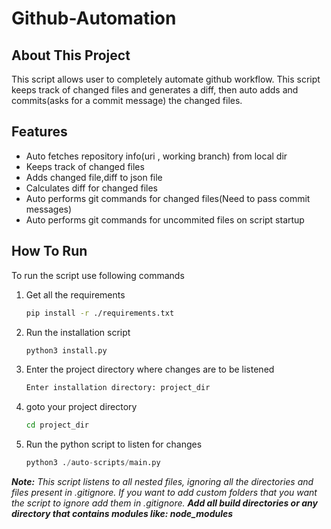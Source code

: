 # Github-Automation

## About This Project
This script allows user to completely automate github workflow. This script keeps track of changed files and generates a diff, then auto adds and commits(asks for a commit message) the changed files.

## Features

- Auto fetches repository info(uri , working branch) from local dir
- Keeps track of changed files
- Adds changed file,diff to json file
- Calculates diff for changed files
- Auto performs git commands for changed files(Need to pass commit messages)
- Auto performs git commands for uncommited files on script startup

## How To Run

To run the script use following commands

1. Get all the requirements
    ```bash
    pip install -r ./requirements.txt
    ```
2. Run the installation script
    ```bash
    python3 install.py
    ```
3. Enter the project directory where changes are to be listened
    ```bash
    Enter installation directory: project_dir
    ```
4. goto your project directory
    ```bash
    cd project_dir
    ```

5. Run the python script to listen for changes
    ```python
    python3 ./auto-scripts/main.py
    ```

***Note:** This script listens to all nested files, ignoring all the directories and files present in .gitignore. If you want to add custom folders that you want the script to ignore add them in .gitignore. **Add all build directories or any directory that contains modules like: node_modules***

